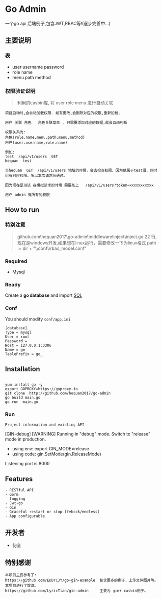 # Go Admin

一个go api 后端例子,包含JWT,RBAC等!(逐步完善中...)

## 主要说明

### 表
* user      username  password   
* role      name 
* menu      path   method


### 权限验证说明
>  利用的casbin库, 将  user  role  menu 进行自动关联

```
项目启动时,会自动加载权限. 如有更改,会删除对应的权限,重新加载.

用户 关联 角色   角色关联菜单 , 只需要添加对应的数据,就会自动判断

权限关系为:
角色(role.name,menu.path,menu.method)  
用户(user.username,role.name)

例如:
test  /api/v1/users  GET
hequan  test

当hequan  GET  /api/v1/users 地址的时候，会去检查权限，因为他属于test组，同时组有对应权限，所以本次请求会通过。

因为现在是测试 在模拟请求的时候 需要加上   /api/v1/users?token=xxxxxxxxxxx  

用户 admin 有所有的权限
```

## How to run

### 特别注意

>  github.com\hequan2017\go-admin\middleware\inject\inject.go   22 行, 现在是windows开发,如果想在linux运行，需要修改一下为linux格式    path := dir + "\\\conf\\\rbac_model.conf" 

### Required

- Mysql

### Ready

Create a **go database** and import [SQL](https://github.com/hequan2017/go-admin/blob/master/docs/sql/go.sql)

### Conf

You should modify `conf/app.ini`

```
[database]
Type = mysql
User = root
Password =
Host = 127.0.0.1:3306
Name = go
TablePrefix = go_
```

## Installation
```

yum install go -y 
export GOPROXY=https://goproxy.io
git clone  http://github.com/hequan2017/go-admin
go build main.go
go run  main.go
```

### Run
```
Project information and existing API
```
[GIN-debug] [WARNING] Running in "debug" mode. Switch to "release" mode in production.
 - using env:	export GIN_MODE=release
 - using code:	gin.SetMode(gin.ReleaseMode)


Listening port is 8000


## Features
```
- RESTful API
- Gorm
- logging
- Jwt-go
- Gin
- Graceful restart or stop (fvbock/endless)
- App configurable
```

## 开发者
* 何全



## 特别感谢
```
本项目主要参考了:
https://github.com/EDDYCJY/go-gin-example  包含更多的例子，上传文件图片等。本项目进行了增改。
https://github.com/LyricTian/gin-admin     主要为 gin+ casbin例子。
```